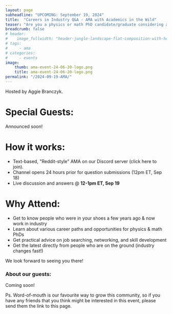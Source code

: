 ```yaml
---
layout: page
subheadline: "UPCOMING: September 19, 2024"
title:  "Careers in Industry Q&A - AMA with Academics in the Wild"
teaser: "Are you a physics or math PhD candidate/graduate considering a career outside academia? Join us for this AMA (Ask Me Anything) hosted by Academics in the Wild."
breadcrumb: false
# header:
#    image_fullwidth: "header-jungle-landscape-flat-composition-with-horizontal-view-tropical-flowers-exotic-plants-animals-with-b.jpg"
# tags:
#     - ama
# categories:
#     - events
image:
    thumb: ama-event-24-06-20-logo.png
    title: ama-event-24-06-20-logo.png
permalink: "/2024-09-19-AMA/"
---
```

Hosted by Aggie Branczyk.

# Special Guests:
Announced soon!

# How it works:
- Text-based, "Reddit-style" AMA on our Discord server (click here to join).
- Channel opens 24 hours prior for question submissions (12pm ET, Sep 18)
- Live discussion and answers @ **12-1pm ET, Sep 19**

# Why Attend:
- Get to know people who were in your shoes a few years ago & now work in industry
- Learn about various career paths and opportunities for physics & math PhDs
- Get practical advice on job searching, networking, and skill development
- Get the latest directly from people who are on the ground (industry changes fast!)

We look forward to seeing you there!

### About our guests:

Coming soon!

Ps. Word-of-mouth is our favourite way to grow this community, so if you have any friends that you think might be interested in this event, please send them the link to this page.

<!-- Pps. If you would like to put up a poster on a notice board at your university/workplace, you can download a pdf version [here](https://academicsinthewild.com/events/ama-event-24-06-20-poster.pdf). -->